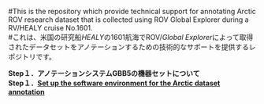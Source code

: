 #This is the repository which provide technical support for annotating Arctic ROV research dataset that is collected using ROV Global Explorer during a RV/HEALY cruise No.1601.<br>
#これは、米国の研究船*HEALY*の1601航海でROV/*Global Explorer*によって取得されたデータセットをアノテーションするための技術的なサポートを提供するレポジトリです。<br>

**Step１．アノテーションシステムGBB5の機器セットについて**<br>
**Step１．[Set up the software environment for the Arctic dataset annotation](../annotation/setup_annotation_software_environment_en.md)**
